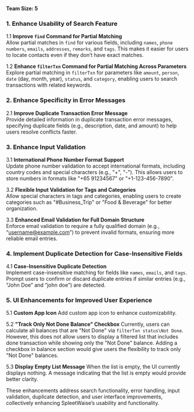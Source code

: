 **Team Size: 5**

### 1. Enhance Usability of Search Feature

1.1 **Improve `find` Command for Partial Matching**  
Allow partial matches in `find` for various fields, including `names`, `phone numbers`, `emails`, `addresses`, `remarks`, and `tags`. This makes it easier for users to locate contacts even if they don’t have exact matches.

1.2 **Enhance `filterTxn` Command for Partial Matching Across Parameters**  
Explore partial matching in `filterTxn` for parameters like `amount`, `person`, `date` (day, month, year), `status`, and `category`, enabling users to search transactions with related keywords.

### 2. Enhance Specificity in Error Messages

2.1 **Improve Duplicate Transaction Error Message**  
Provide detailed information in duplicate transaction error messages, specifying duplicate fields (e.g., description, date, and amount) to help users resolve conflicts faster.

### 3. Enhance Input Validation

3.1 **International Phone Number Format Support**  
Update phone number validation to accept international formats, including country codes and special characters (e.g., "+", "-"). This allows users to store numbers in formats like "+65 91234567" or "+1-123-456-7890".

3.2 **Flexible Input Validation for Tags and Categories**  
Allow special characters in tags and categories, enabling users to create categories such as "#Business_Trip" or "Food & Beverage" for better organization.

3.3 **Enhanced Email Validation for Full Domain Structure**  
Enforce email validation to require a fully qualified domain (e.g., “username@example.com”) to prevent invalid formats, ensuring more reliable email entries.

### 4. Implement Duplicate Detection for Case-Insensitive Fields

4.1 **Case-Insensitive Duplicate Detection**  
Implement case-insensitive matching for fields like `names`, `emails`, and `tags`. Prompt users to confirm or discard duplicate entries if similar entries (e.g., “John Doe” and “john doe”) are detected.

### 5. UI Enhancements for Improved User Experience

5.1 **Custom App Icon**
Add custom app icon to enhance customizability.

5.2 **"Track Only Not Done Balance" Checkbox** 
Currently, users can calculate all balances that are "Not Done" via `filterTxn status\Not Done`. However, this does not allow users to display a filtered list that includes done transaction while showing only the "Not Done" balance. Adding a checkbox in balance section would give users the flexibility to track only "Not Done" balances.

5.3 **Display Empty List Message**
When the list is empty, the UI currently displays nothing. A message indicating that the list is empty would provide better clarity.

These enhancements address search functionality, error handling, input validation, duplicate detection, and user interface improvements, collectively enhancing SpleetWaise’s usability and functionality.
